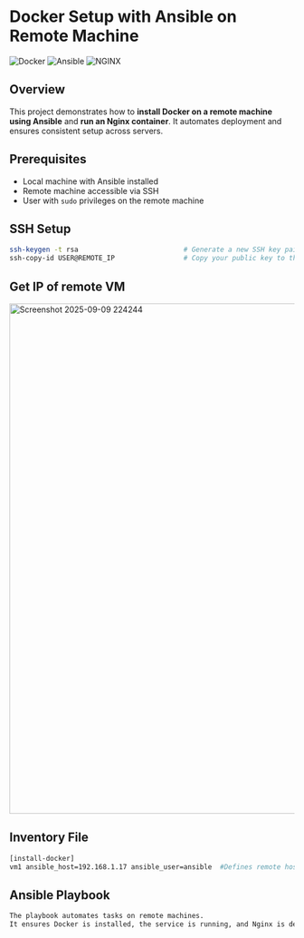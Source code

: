 

# Docker Setup with Ansible on Remote Machine

![Docker](https://img.shields.io/badge/Docker-Aqua?logo=docker&logoColor=white)
![Ansible](https://img.shields.io/badge/Ansible-Red?logo=ansible&logoColor=white)
![NGINX](https://img.shields.io/badge/Nginx-Orange?logo=nginx&logoColor=white)

## Overview
This project demonstrates how to **install Docker on a remote machine using Ansible** and **run an Nginx container**. It automates deployment and ensures consistent setup across servers.

## Prerequisites
- Local machine with Ansible installed  
- Remote machine accessible via SSH  
- User with `sudo` privileges on the remote machine
## SSH Setup
```bash
ssh-keygen -t rsa                          # Generate a new SSH key pair on your local machine
ssh-copy-id USER@REMOTE_IP                 # Copy your public key to the remote machine's ~/.ssh/authorized_keys
```
## Get IP of remote VM
<img width="1400" height="900" alt="Screenshot 2025-09-09 224244" src="https://github.com/user-attachments/assets/7720bc3e-b52c-4e59-9fca-d5a6456027c7" />

## Inventory File
```bash
[install-docker]
vm1 ansible_host=192.168.1.17 ansible_user=ansible  #Defines remote hosts for Ansible.
```

## Ansible Playbook
```bash
The playbook automates tasks on remote machines.  
It ensures Docker is installed, the service is running, and Nginx is deployed, all in a repeatable, consistent way.
```

